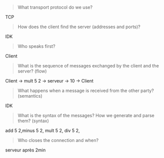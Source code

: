 > What transport protocol do we use?

TCP

> How does the client find the server (addresses and ports)?

IDK

> Who speaks first?

Client

> What is the sequence of messages exchanged by the client and the server? (flow)

Client -> mult 5 2 -> serveur -> 10 -> Client

> What happens when a message is received from the other party? (semantics)

IDK

> What is the syntax of the messages? How we generate and parse them? (syntax)

add 5 2,minus 5 2, mult 5 2, div 5 2,

> Who closes the connection and when?

serveur après 2min